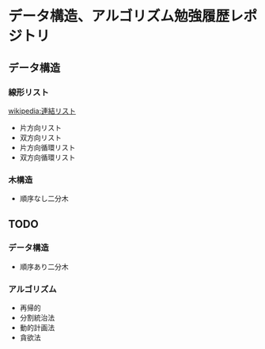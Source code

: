 # データ構造、アルゴリズム勉強履歴レポジトリ
## データ構造
### 線形リスト
[wikipedia:連結リスト](https://ja.wikipedia.org/wiki/%E9%80%A3%E7%B5%90%E3%83%AA%E3%82%B9%E3%83%88)
+ 片方向リスト
+ 双方向リスト
+ 片方向循環リスト
+ 双方向循環リスト

### 木構造
+ 順序なし二分木

## TODO
### データ構造
+ 順序あり二分木

### アルゴリズム
+ 再帰的
+ 分割統治法
+ 動的計画法
+ 貪欲法   
